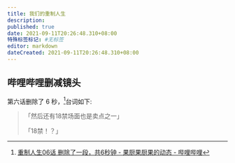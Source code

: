 ```yaml
---
title: 我们的重制人生
description:
published: true
date: 2021-09-11T20:26:48.310+08:00
特殊标签标记: #无标签
editor: markdown
dateCreated: 2021-09-11T20:26:48.310+08:00
---
```


## 哔哩哔哩删减镜头

第六话删除了 6 秒，[^iyHjr]台词如下:

[^iyHjr]: [重制人生06话  删除了一段，共6秒钟  - 果厨果厨果的动态 - 哔哩哔哩](https://archive.is/iyHjr "https://t.bilibili.com/556209698041569238")

> 「然后还有18禁场面也是卖点之一」
>
> 「18禁！？」
